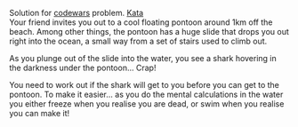 Solution for <a href="http://www.codewars.com">codewars</a> problem.
<a href=https://www.codewars.com/kata/57e921d8b36340f1fd000059>Kata</a>
<br>
Your friend invites you out to a cool floating pontoon around 1km off the beach. Among other things, the pontoon has a huge slide that drops you out right into the ocean, a small way from a set of stairs used to climb out.

As you plunge out of the slide into the water, you see a shark hovering in the darkness under the pontoon... Crap!

You need to work out if the shark will get to you before you can get to the pontoon. To make it easier... as you do the mental calculations in the water you either freeze when you realise you are dead, or swim when you realise you can make it!
<br>